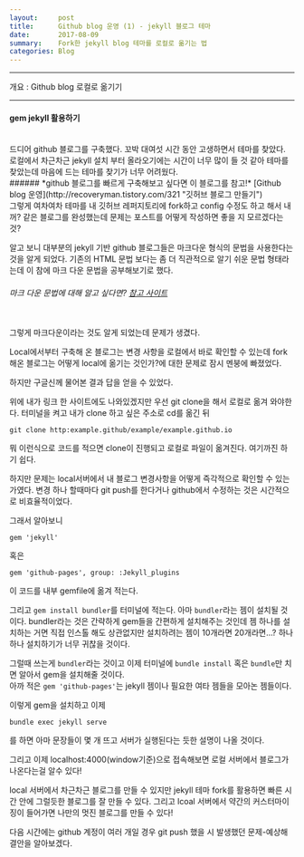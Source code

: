 ```yaml
---
layout:     post
title:      Github blog 운영 (1) - jekyll 블로그 테마 
date:       2017-08-09
summary:    Fork한 jekyll blog 테마를 로컬로 옮기는 법
categories: Blog
---
```


- - -
개요 : Github blog 로컬로 옮기기
- - -
####  gem jekyll 활용하기  

<br>
드디어 github 블로그를 구축했다. 꼬박 대여섯 시간 동안 고생하면서 테마를 찾았다. 로컬에서 차근차근 jekyll 설치 부터 올라오기에는 시간이 너무 많이 들 것 같아 테마를 찾았는데 마음에 드는 테마를 찾기가 너무 어려웠다. 
<br>
###### *github 블로그를 빠르게 구축해보고 싶다면 이 블로그를 참고!*     [Github blog 운영](http://recoveryman.tistory.com/321 "깃허브 블로그 만들기")
<br>
그렇게 여차여차 테마를 내 깃허브 레퍼지토리에 fork하고 config 수정도 하고 해서 내 꺼? 같은 블로그를 완성했는데 문제는 포스트를 어떻게 작성하면 좋을 지 모르겠다는 것?

알고 보니 대부분의 jekyll 기반 github 블로그들은 마크다운 형식의 문법을 사용한다는 것을 알게 되었다. 
기존의 HTML 문법 보다는 좀 더 직관적으로 알기 쉬운 문법 형태라는데 이 참에 
마크 다운 문법을 공부해보기로 했다. 

###### 마크 다운 문법에 대해 알고 싶다면? [참고 사이트](https://nolboo.kim/blog/2013/09/07/john-gruber-markdown/ "마크다운 페이지 번역")
<br/>
그렇게 마크다운이라는 것도 알게 되었는데 문제가 생겼다. 

Local에서부터 구축해 온 블로그는 변경 사항을 로컬에서 바로 확인할 수 있는데 
fork 해온 블로그는 어떻게 local에 옮기는 것인가?에 대한 문제로 잠시 멘붕에 빠졌었다. 

하지만 구글신께 물어본 결과 답을 얻을 수 있었다.

위에 내가 링크 한 사이트에도 나와있겠지만 우선 git clone을 해서 로컬로 옮겨 와야한다.
터미널을 켜고 내가 clone 하고 싶은 주소로 cd를 옮긴 뒤
```
git clone http:example.github/example/example.github.io
```
뭐 이런식으로 코드를 적으면 clone이 진행되고 로컬로 파일이 옮겨진다. 여기까진 하기 쉽다.

하지만 문제는 local서버에서 내 블로그 변경사항을 어떻게 즉각적으로 확인할 수 있는가였다.
변경 하나 할때마다 git push를 한다거나 github에서 수정하는 것은 시간적으로 비효율적이었다.

그래서 알아보니 
```
gem 'jekyll'
```
혹은
```
gem 'github-pages', group: :Jekyll_plugins
```
이 코드를 내부	gemfile에 옮겨 적는다. 

그리고 
`gem install bundler`를 터미널에 적는다. 아마 `bundler`라는 젬이 설치될 것이다. bundler라는 것은 간략하게 gem들을 간편하게 설치해주는 것인데 젬 하나를 설치하는 거면 직접 인스톨 해도 상관없지만 설치하려는 젬이 10개라면 20개라면...? 하나하나 설치하기가 너무 귀찮을 것이다.

그럴때 쓰는게 `bundler`라는 것이고 이제 터미널에 `bundle install` 혹은 `bundle`만 치면 알아서 gem을 설치해줄 것이다. 
<br>
아까 적은 `gem 'github-pages'`는 jekyll 젬이나 필요한 여타 젬들을 모아논 젬들이다.

이렇게 gem을 설치하고 이제 
```
bundle exec jekyll serve
```
를 하면 아마 문장들이 몇 개 뜨고 서버가 실행된다는 듯한 설명이 나올 것이다.

그리고 이제 localhost:4000(window기준)으로 접속해보면 로컬 서버에서 블로그가 나온다는걸 알수 있다!

local 서버에서 차근차근 블로그를 만들 수 있지만 jekyll 테마 fork를 활용하면 빠른 시간 안에 
그럴듯한 블로그를 잘 만들 수 있다. 그리고 lcoal 서버에서 약간의 커스터마이징이 들어가면 나만의 멋진 블로그를 만들 수 있다!

다음 시간에는 github 계정이 여러 개일 경우 git push 했을 시 발생했던 문제-예상해결안을 알아보겠다. 